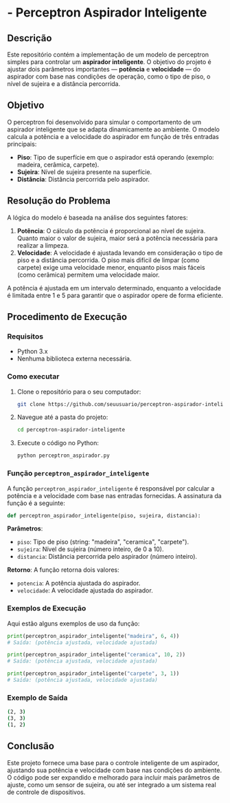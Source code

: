 # - Perceptron Aspirador Inteligente

## Descrição

Este repositório contém a implementação de um modelo de perceptron simples para controlar um **aspirador inteligente**. O objetivo do projeto é ajustar dois parâmetros importantes — **potência** e **velocidade** — do aspirador com base nas condições de operação, como o tipo de piso, o nível de sujeira e a distância percorrida.

## Objetivo

O perceptron foi desenvolvido para simular o comportamento de um aspirador inteligente que se adapta dinamicamente ao ambiente. O modelo calcula a potência e a velocidade do aspirador em função de três entradas principais:

* **Piso**: Tipo de superfície em que o aspirador está operando (exemplo: madeira, cerâmica, carpete).
* **Sujeira**: Nível de sujeira presente na superfície.
* **Distância**: Distância percorrida pelo aspirador.

## Resolução do Problema

A lógica do modelo é baseada na análise dos seguintes fatores:

1. **Potência**: O cálculo da potência é proporcional ao nível de sujeira. Quanto maior o valor de sujeira, maior será a potência necessária para realizar a limpeza.
2. **Velocidade**: A velocidade é ajustada levando em consideração o tipo de piso e a distância percorrida. O piso mais difícil de limpar (como carpete) exige uma velocidade menor, enquanto pisos mais fáceis (como cerâmica) permitem uma velocidade maior.

A potência é ajustada em um intervalo determinado, enquanto a velocidade é limitada entre 1 e 5 para garantir que o aspirador opere de forma eficiente.

## Procedimento de Execução

### Requisitos

* Python 3.x
* Nenhuma biblioteca externa necessária.

### Como executar

1. Clone o repositório para o seu computador:

   ```bash
   git clone https://github.com/seuusuario/perceptron-aspirador-inteligente.git
   ```

2. Navegue até a pasta do projeto:

   ```bash
   cd perceptron-aspirador-inteligente
   ```

3. Execute o código no Python:

   ```bash
   python perceptron_aspirador.py
   ```

### Função `perceptron_aspirador_inteligente`

A função `perceptron_aspirador_inteligente` é responsável por calcular a potência e a velocidade com base nas entradas fornecidas. A assinatura da função é a seguinte:

```python
def perceptron_aspirador_inteligente(piso, sujeira, distancia):
```

**Parâmetros**:

* `piso`: Tipo de piso (string: "madeira", "ceramica", "carpete").
* `sujeira`: Nível de sujeira (número inteiro, de 0 a 10).
* `distancia`: Distância percorrida pelo aspirador (número inteiro).

**Retorno**:
A função retorna dois valores:

* `potencia`: A potência ajustada do aspirador.
* `velocidade`: A velocidade ajustada do aspirador.

### Exemplos de Execução

Aqui estão alguns exemplos de uso da função:

```python
print(perceptron_aspirador_inteligente("madeira", 6, 4))  
# Saída: (potência ajustada, velocidade ajustada)

print(perceptron_aspirador_inteligente("ceramica", 10, 2))
# Saída: (potência ajustada, velocidade ajustada)

print(perceptron_aspirador_inteligente("carpete", 3, 1))
# Saída: (potência ajustada, velocidade ajustada)
```

### Exemplo de Saída

```bash
(2, 3)
(3, 3)
(1, 2)
```

## Conclusão

Este projeto fornece uma base para o controle inteligente de um aspirador, ajustando sua potência e velocidade com base nas condições do ambiente. O código pode ser expandido e melhorado para incluir mais parâmetros de ajuste, como um sensor de sujeira, ou até ser integrado a um sistema real de controle de dispositivos.
